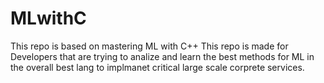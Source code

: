 # MLwithC
This repo is based on mastering ML with C++ 
This repo is made for Developers that are trying to analize and learn the best methods for ML in the overall best lang to implmanet critical large scale corprete services. 
